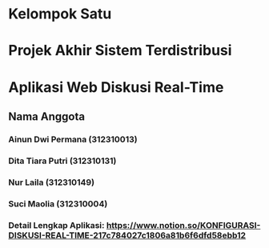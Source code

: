 # Kelompok Satu 
# Projek Akhir Sistem Terdistribusi
# Aplikasi Web Diskusi Real-Time

## Nama Anggota
### Ainun Dwi Permana (312310013)
### Dita Tiara Putri (312310131)
### Nur Laila (312310149)
### Suci Maolia (312310004)

### Detail Lengkap Aplikasi: https://www.notion.so/KONFIGURASI-DISKUSI-REAL-TIME-217c784027c1806a81b6f6dfd58ebb12
